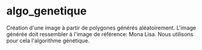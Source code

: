 # algo_genetique
Création d'une image à partir de polygones générés aléatoirement. L'image générée doit ressembler à l'image de référence: Mona Lisa. Nous utilisons pour cela l'algorithme génétique.
